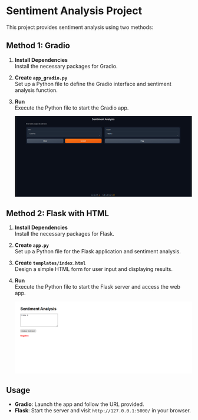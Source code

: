 # Sentiment Analysis Project

This project provides sentiment analysis using two methods:

## Method 1: Gradio

1. **Install Dependencies**  
   Install the necessary packages for Gradio.

2. **Create `app_gradio.py`**  
   Set up a Python file to define the Gradio interface and sentiment analysis function.

3. **Run**  
   Execute the Python file to start the Gradio app.

   ![Gradio Interface](https://github.com/Priyank911/Sentiment-Analysis/blob/main/Sentiment%20gradio.png)

## Method 2: Flask with HTML

1. **Install Dependencies**  
   Install the necessary packages for Flask.

2. **Create `app.py`**  
   Set up a Python file for the Flask application and sentiment analysis.

3. **Create `templates/index.html`**  
   Design a simple HTML form for user input and displaying results.

4. **Run**  
   Execute the Python file to start the Flask server and access the web app.

   ![Flask Interface](https://github.com/Priyank911/Sentiment-Analysis/blob/main/Sentiment%20Flask.png)

## Usage

- **Gradio**: Launch the app and follow the URL provided.
- **Flask**: Start the server and visit `http://127.0.0.1:5000/` in your browser.
